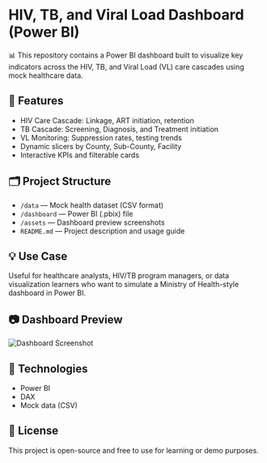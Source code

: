 # HIV, TB, and Viral Load Dashboard (Power BI)

📊 This repository contains a Power BI dashboard built to visualize key indicators across the HIV, TB, and Viral Load (VL) care cascades using mock healthcare data.

## 🚀 Features
- HIV Care Cascade: Linkage, ART initiation, retention
- TB Cascade: Screening, Diagnosis, and Treatment initiation
- VL Monitoring: Suppression rates, testing trends
- Dynamic slicers by County, Sub-County, Facility
- Interactive KPIs and filterable cards

## 🗂 Project Structure
- `/data` — Mock health dataset (CSV format)
- `/dashboard` — Power BI (.pbix) file
- `/assets` — Dashboard preview screenshots
- `README.md` — Project description and usage guide

## 💡 Use Case
Useful for healthcare analysts, HIV/TB program managers, or data visualization learners who want to simulate a Ministry of Health-style dashboard in Power BI.

## 📷 Dashboard Preview
![Dashboard Screenshot](assets/screenshots/dashboard-preview.png)

## 🔗 Technologies
- Power BI
- DAX
- Mock data (CSV)

## 📝 License
This project is open-source and free to use for learning or demo purposes.
